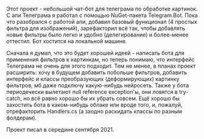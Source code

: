 Этот проект - небольшой чат-бот для телеграма по обработке картинок. С апи Телеграма я работал с помощью NuGet-пакета Telegram.Bot. Пока что разобрался с работой апи, добавил базовый функционал (4 простых фильтра для изображений), зарефакторил всё так, чтобы добавлять новые фильтры было легко и удобно (делегирование) и более-менее оттестил. Бот хостится на локальной машине.

Сначала я думал, что это будет хорошей идеей - написать бота для применения фильтров к картинкам, но теперь понимаю, что интерфейс Телеграма не очень для этого подходит. Тем не менее, в планах проект расширить: хочу в будущем добавить побольше фильтров, добавить интерфейс и классы преобразующих (деформирующих) картинку фильтров, мб даже подключу какую-нибудь нейросеть. Также у бота периодечески вылетают null reference exception'ы, они ловятся в try-catch, но всё равно хорошо бы их убрать совсем. Ещё хорошо бы захостить бота в каком-нибудь облаке или вроде того, и, пожалуй, отрефакторить Handlers.cs (а заодно раскидать классы по разным фолдерам).

Проект писал в середине сентября 2021.
